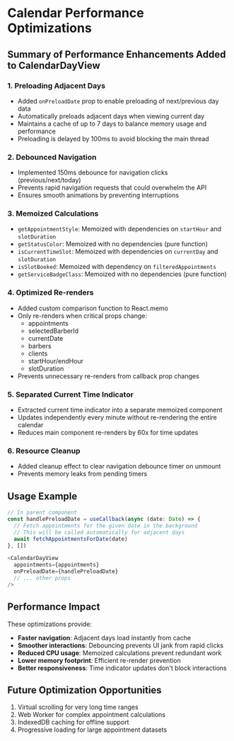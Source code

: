 # Calendar Performance Optimizations

## Summary of Performance Enhancements Added to CalendarDayView

### 1. **Preloading Adjacent Days**
- Added `onPreloadDate` prop to enable preloading of next/previous day data
- Automatically preloads adjacent days when viewing current day
- Maintains a cache of up to 7 days to balance memory usage and performance
- Preloading is delayed by 100ms to avoid blocking the main thread

### 2. **Debounced Navigation**
- Implemented 150ms debounce for navigation clicks (previous/next/today)
- Prevents rapid navigation requests that could overwhelm the API
- Ensures smooth animations by preventing interruptions

### 3. **Memoized Calculations**
- `getAppointmentStyle`: Memoized with dependencies on `startHour` and `slotDuration`
- `getStatusColor`: Memoized with no dependencies (pure function)
- `isCurrentTimeSlot`: Memoized with dependencies on `currentDay` and `slotDuration`
- `isSlotBooked`: Memoized with dependency on `filteredAppointments`
- `getServiceBadgeClass`: Memoized with no dependencies (pure function)

### 4. **Optimized Re-renders**
- Added custom comparison function to React.memo
- Only re-renders when critical props change:
  - appointments
  - selectedBarberId
  - currentDate
  - barbers
  - clients
  - startHour/endHour
  - slotDuration
- Prevents unnecessary re-renders from callback prop changes

### 5. **Separated Current Time Indicator**
- Extracted current time indicator into a separate memoized component
- Updates independently every minute without re-rendering the entire calendar
- Reduces main component re-renders by 60x for time updates

### 6. **Resource Cleanup**
- Added cleanup effect to clear navigation debounce timer on unmount
- Prevents memory leaks from pending timers

## Usage Example

```typescript
// In parent component
const handlePreloadDate = useCallback(async (date: Date) => {
  // Fetch appointments for the given date in the background
  // This will be called automatically for adjacent days
  await fetchAppointmentsForDate(date)
}, [])

<CalendarDayView
  appointments={appointments}
  onPreloadDate={handlePreloadDate}
  // ... other props
/>
```

## Performance Impact

These optimizations provide:
- **Faster navigation**: Adjacent days load instantly from cache
- **Smoother interactions**: Debouncing prevents UI jank from rapid clicks
- **Reduced CPU usage**: Memoized calculations prevent redundant work
- **Lower memory footprint**: Efficient re-render prevention
- **Better responsiveness**: Time indicator updates don't block interactions

## Future Optimization Opportunities

1. Virtual scrolling for very long time ranges
2. Web Worker for complex appointment calculations
3. IndexedDB caching for offline support
4. Progressive loading for large appointment datasets